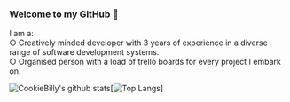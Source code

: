 ### Welcome to my GitHub 👋

I am a:  
○ Creatively minded developer with 3 years of experience in a diverse range of software development systems.  
○ Organised person with a load of trello boards for every project I embark on.  

![CookieBilly's github stats](https://raw.githubusercontent.com/CookieBilly/github-stats/9bde9930c57d3d75ee08405aaf02ff4c3a8210c0/generated/overview.svg)[![Top Langs](https://raw.githubusercontent.com/CookieBilly/github-stats/9bde9930c57d3d75ee08405aaf02ff4c3a8210c0/generated/languages.svg)]
